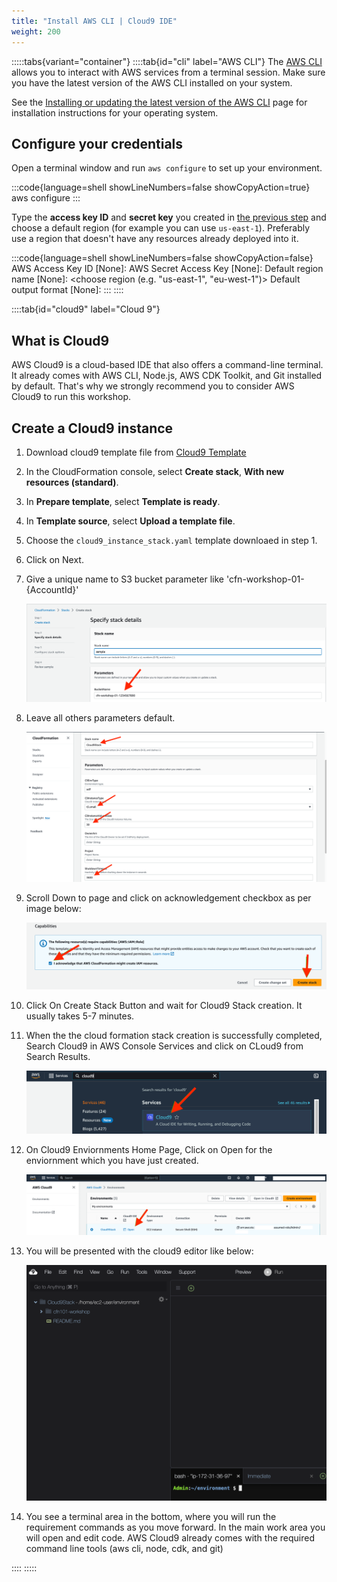 ```yaml
---
title: "Install AWS CLI | Cloud9 IDE"
weight: 200
---
```


:::::tabs{variant="container"}
::::tab{id="cli" label="AWS CLI"}
 The [AWS CLI](https://aws.amazon.com/cli/) allows you to interact with AWS services from a terminal session.
 Make sure you have the latest version of the AWS CLI installed on your system.

See the [Installing or updating the latest version of the AWS CLI](https://docs.aws.amazon.com/cli/latest/userguide/getting-started-install.html)
page for installation instructions for your operating system.

## Configure your credentials

Open a terminal window and run `aws configure` to set up your environment.

:::code{language=shell showLineNumbers=false showCopyAction=true}
aws configure
:::

Type the **access key ID** and **secret key** you created in [the previous step](/prerequisites/account) and choose a default region (for example you can use `us-east-1`). Preferably use a region that doesn't have any resources already deployed into it.

:::code{language=shell showLineNumbers=false showCopyAction=false}
AWS Access Key ID [None]: <type key ID here>
AWS Secret Access Key [None]: <type access key>
Default region name [None]: <choose region (e.g. "us-east-1", "eu-west-1")>
Default output format [None]: <leave blank>
:::
::::

::::tab{id="cloud9" label="Cloud 9"}
## What is Cloud9

AWS Cloud9 is a cloud-based IDE that also offers a command-line terminal. It already comes with AWS CLI, Node.js, AWS CDK Toolkit, and Git installed by default. That's why we strongly recommend you to consider AWS Cloud9 to run this workshop.

## Create a Cloud9 instance

1. Download cloud9 template file from [Cloud9 Template](https://github.com/aws-samples/cfn101-workshop/tree/cloud9-cfn-template/code/cloud9/cloud9_instance_stack.yaml)
1. In the CloudFormation console, select **Create stack**, **With new resources (standard)**.
1. In **Prepare template**, select **Template is ready**.
1. In **Template source**, select **Upload a template file**.
1. Choose the `cloud9_instance_stack.yaml` template downloaed in step 1.
1. Click on Next.
1. Give a unique name to S3 bucket parameter like 'cfn-workshop-01-{AccountId}'

    ![cloud9_params-png](/static/prerequisites/cloud9/s3_bucket_name.png)

1. Leave all others parameters default.

    ![cloud9_params-png](/static/prerequisites/cloud9/cloud9_params.png)

1. Scroll Down to page and click on acknowledgement checkbox as per image below:

    ![acknowledgment-png](/static/prerequisites/cloud9/cloud9_stack_acknowledgement.png)

1. Click On Create Stack Button and wait for Cloud9 Stack creation. It usually takes 5-7 minutes.
1. When the the cloud formation stack creation is successfully completed, Search Cloud9 in AWS Console Services and click on CLoud9 from Search Results.

    ![cloud9_search-png](/static/prerequisites/cloud9/cloud9_search.png)

1.  On Cloud9 Enviornments Home Page, Click on Open for the enviornment which you have just created.

    ![cloud9_env-png](/static/prerequisites/cloud9/cloud9_env.png)

1. You will be presented with the cloud9 editor like below:

    ![cloud9_homepage-png](/static/prerequisites/cloud9/cloud9_homepage.png)

1. You see a terminal area in the bottom, where you will run the requirement commands as you move forward. In the main work area you will open and edit code. AWS Cloud9 already comes with the required command line tools (aws cli, node, cdk, and git)

::::
:::::
